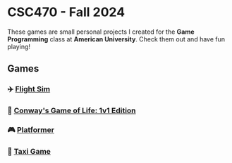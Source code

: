 # CSC470 - Fall 2024

These games are small personal projects I created for the **Game Programming** class at **American University**. Check them out and have fun playing!

## Games

### ✈️ [Flight Sim](https://antonynavarro.github.io/csc470-fall2024/games/flight/)


### 🧬 [Conway's Game of Life: 1v1 Edition](https://antonynavarro.github.io/csc470-fall2024/games/emergence/)


### 🎮 [Platformer](https://antonynavarro.github.io/csc470-fall2024/games/platformer/)


### 🚕 [Taxi Game](https://antonynavarro.github.io/csc470-fall2024/games/final/)


